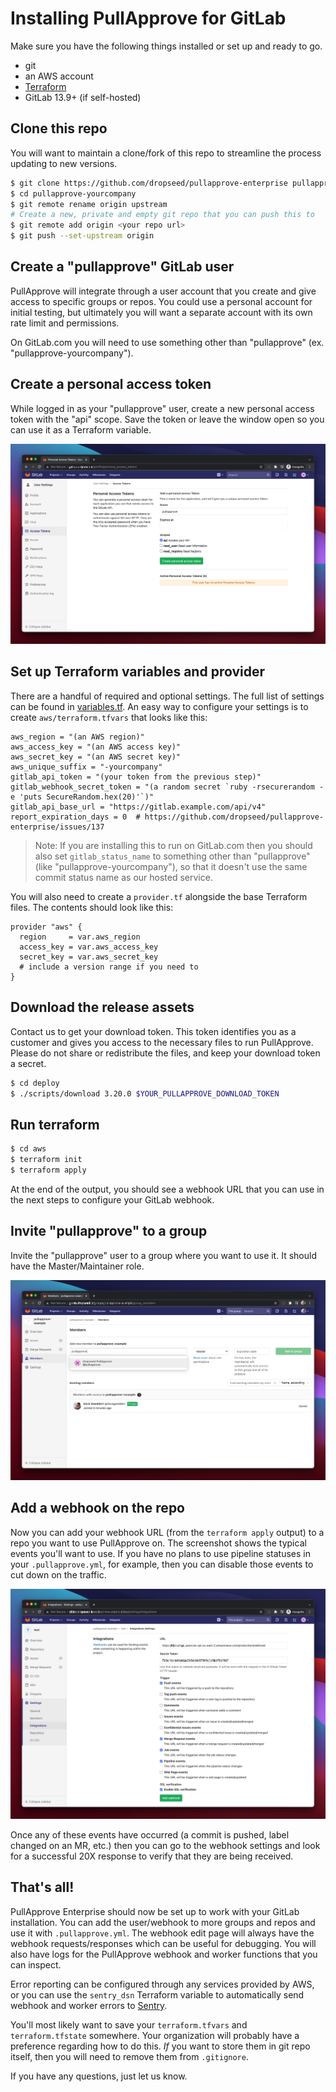 # Installing PullApprove for GitLab

Make sure you have the following things installed or set up and ready to go.

- git
- an AWS account
- [Terraform](https://www.terraform.io/downloads.html)
- GitLab 13.9+ (if self-hosted)

## Clone this repo

You will want to maintain a clone/fork of this repo to streamline the process updating to new versions.

```sh
$ git clone https://github.com/dropseed/pullapprove-enterprise pullapprove-yourcompany
$ cd pullapprove-yourcompany
$ git remote rename origin upstream
# Create a new, private and empty git repo that you can push this to
$ git remote add origin <your repo url>
$ git push --set-upstream origin
```

## Create a "pullapprove" GitLab user

PullApprove will integrate through a user account that you create and give access to specific groups or repos.
You could use a personal account for initial testing,
but ultimately you will want a separate account with its own rate limit and permissions.

On GitLab.com you will need to use something other than "pullapprove" (ex. "pullapprove-yourcompany").

## Create a personal access token

While logged in as your "pullapprove" user,
create a new personal access token with the "api" scope.
Save the token or leave the window open so you can use it as a Terraform variable.

![GitLab access token](img/gitlab-access-token.png)

## Set up Terraform variables and provider

There are a handful of required and optional settings.
The full list of settings can be found in [variables.tf](../aws/variables.tf).
An easy way to configure your settings is to create `aws/terraform.tfvars` that looks like this:

```hcl
aws_region = "(an AWS region)"
aws_access_key = "(an AWS access key)"
aws_secret_key = "(an AWS secret key)"
aws_unique_suffix = "-yourcompany"
gitlab_api_token = "(your token from the previous step)"
gitlab_webhook_secret_token = "(a random secret `ruby -rsecurerandom -e 'puts SecureRandom.hex(20)'`)"
gitlab_api_base_url = "https://gitlab.example.com/api/v4"
report_expiration_days = 0  # https://github.com/dropseed/pullapprove-enterprise/issues/137
```

> Note: If you are installing this to run on GitLab.com then you should also set `gitlab_status_name` to something other than "pullapprove" (like "pullapprove-yourcompany"), so that it doesn't use the same commit status name as our hosted service.

You will also need to create a `provider.tf` alongside the base Terraform files.
The contents should look like this:

```hcl
provider "aws" {
  region     = var.aws_region
  access_key = var.aws_access_key
  secret_key = var.aws_secret_key
  # include a version range if you need to
}
```

## Download the release assets

Contact us to get your download token.
This token identifies you as a customer and gives you access to the necessary files to run PullApprove. Please do not share or redistribute the files,
and keep your download token a secret.

```sh
$ cd deploy
$ ./scripts/download 3.20.0 $YOUR_PULLAPPROVE_DOWNLOAD_TOKEN
```

## Run terraform

```sh
$ cd aws
$ terraform init
$ terraform apply
```

At the end of the output,
you should see a webhook URL that you can use in the next steps to configure your GitLab webhook.

## Invite "pullapprove" to a group

Invite the "pullapprove" user to a group where you want to use it.
It should have the Master/Maintainer role.

![Invite to a group or repo](img/gitlab-group-members.png)

## Add a webhook on the repo

Now you can add your webhook URL (from the `terraform apply` output) to a repo you want to use PullApprove on.
The screenshot shows the typical events you'll want to use.
If you have no plans to use pipeline statuses in your `.pullapprove.yml`, for example, then you can disable those events to cut down on the traffic.

![Add webhook](img/gitlab-webhook.png)

Once any of these events have occurred (a commit is pushed, label changed on an MR, etc.) then you can go to the webhook settings and look for a successful 20X response to verify that they are being received.

## That's all!

PullApprove Enterprise should now be set up to work with your GitLab
installation. You can add the user/webhook to more groups and repos and use it with `.pullapprove.yml`. The webhook edit page will always have the webhook
requests/responses which can be useful for debugging. You will also have logs
for the PullApprove webhook and worker functions that you can inspect.

Error reporting can be configured through any services provided by AWS, or
you can use the `sentry_dsn` Terraform variable to automatically send webhook
and worker errors to [Sentry](https://sentry.io).

You'll most likely want to save your `terraform.tfvars` and `terraform.tfstate`
somewhere. Your organization will probably have a preference regarding how to do
this. *If* you want to store them in git repo itself, then you will need
to remove them from `.gitignore`.

If you have any questions, just let us know.
